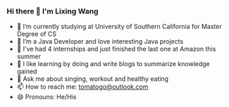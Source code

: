 ### Hi there 👋 I'm Lixing Wang

<!--
**lixingleon/lixingleon** is a ✨ _special_ ✨ repository because its `README.md` (this file) appears on your GitHub profile.

Here are some ideas to get you started:


-->
- 🔭 I’m currently studying at University of Southern California for Master Degree of CS
- 🌱 I’m a Java Developer and love interesting Java projects
- 👯 I've had 4 internships and just finished the last one at Amazon this summer
- 🤔 I like learning by doing and write blogs to summarize knowledge gained
- 💬 Ask me about singing, workout and healthy eating
- 📫 How to reach me: tomatogo@outlook.com
- 😄 Pronouns: He/His
